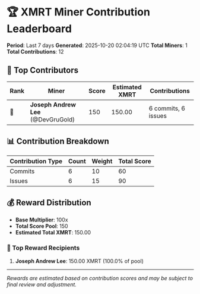 # 🏆 XMRT Miner Contribution Leaderboard

**Period**: Last 7 days
**Generated**: 2025-10-20 02:04:19 UTC
**Total Miners**: 1
**Total Contributions**: 12

## 🥇 Top Contributors

| Rank | Miner | Score | Estimated XMRT | Contributions |
|------|-------|-------|----------------|---------------|
| 🥇 | **Joseph Andrew Lee** (@DevGruGold) | 150 | 150.00 | 6 commits, 6 issues |

## 📊 Contribution Breakdown

| Contribution Type | Count | Weight | Total Score |
|-------------------|-------|--------|-------------|
| Commits | 6 | 10 | 60 |
| Issues | 6 | 15 | 90 |

## 💰 Reward Distribution

- **Base Multiplier**: 100x
- **Total Score Pool**: 150
- **Estimated Total XMRT**: 150.00

### 🎯 Top Reward Recipients
1. **Joseph Andrew Lee**: 150.00 XMRT (100.0% of pool)

---
*Rewards are estimated based on contribution scores and may be subject to final review and adjustment.*